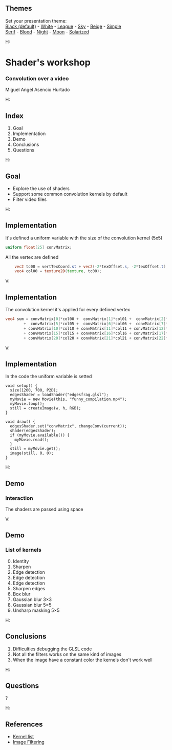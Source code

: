 <section id="themes">
	<h2>Themes</h2>
		<p>
			Set your presentation theme: <br>
			<!-- Hacks to swap themes after the page has loaded. Not flexible and only intended for the reveal.js demo deck. -->
                        <a href="#" onclick="document.getElementById('theme').setAttribute('href','css/theme/black.css'); return false;">Black (default)</a> -
			<a href="#" onclick="document.getElementById('theme').setAttribute('href','css/theme/white.css'); return false;">White</a> -
			<a href="#" onclick="document.getElementById('theme').setAttribute('href','css/theme/league.css'); return false;">League</a> -
			<a href="#" onclick="document.getElementById('theme').setAttribute('href','css/theme/sky.css'); return false;">Sky</a> -
			<a href="#" onclick="document.getElementById('theme').setAttribute('href','css/theme/beige.css'); return false;">Beige</a> -
			<a href="#" onclick="document.getElementById('theme').setAttribute('href','css/theme/simple.css'); return false;">Simple</a> <br>
			<a href="#" onclick="document.getElementById('theme').setAttribute('href','css/theme/serif.css'); return false;">Serif</a> -
			<a href="#" onclick="document.getElementById('theme').setAttribute('href','css/theme/blood.css'); return false;">Blood</a> -
			<a href="#" onclick="document.getElementById('theme').setAttribute('href','css/theme/night.css'); return false;">Night</a> -
			<a href="#" onclick="document.getElementById('theme').setAttribute('href','css/theme/moon.css'); return false;">Moon</a> -
			<a href="#" onclick="document.getElementById('theme').setAttribute('href','css/theme/solarized.css'); return false;">Solarized</a>
		</p>
</section>

H:

# Shader's workshop
### Convolution over a video

Miguel Angel Asencio Hurtado

H:

## Index

 1. Goal<!-- .element: class="fragment" data-fragment-index="1"-->
 2. Implementation<!-- .element: class="fragment" data-fragment-index="2"-->
 3. Demo<!-- .element: class="fragment" data-fragment-index="3"-->
 4. Conclusions<!-- .element: class="fragment" data-fragment-index="4"-->
 5. Questions<!-- .element: class="fragment" data-fragment-index="5"-->

H:

## Goal

* Explore the use of shaders
* Support some common convolution kernels by default
* Filter video files

H:

## Implementation

It's defined a uniform variable with the size of the convolution kernel (5x5)
```glsl
uniform float[25] convMatrix;
```

All the vertex are defined
```glsl
    vec2 tc00 = vertTexCoord.st + vec2(-2*texOffset.s, -2*texOffset.t);
    vec4 col00 = texture2D(texture, tc00);
```

V:

## Implementation

The convolution kernel it's applied for every defined vertex
```glsl
vec4 sum = convMatrix[0]*col00 +  convMatrix[1]*col01 +  convMatrix[2]*col02 +  convMatrix[3]*col03 +  convMatrix[4]*col04
        +  convMatrix[5]*col05 +  convMatrix[6]*col06 +  convMatrix[7]*col07 +  convMatrix[8]*col08 +  convMatrix[9]*col09
        + convMatrix[10]*col10 + convMatrix[11]*col11 + convMatrix[12]*col12 + convMatrix[13]*col13 + convMatrix[14]*col14
        + convMatrix[15]*col15 + convMatrix[16]*col16 + convMatrix[17]*col17 + convMatrix[18]*col18 + convMatrix[19]*col19
        + convMatrix[20]*col20 + convMatrix[21]*col21 + convMatrix[22]*col22 + convMatrix[23]*col23 + convMatrix[24]*col24;
```

V:

## Implementation

In the code the uniform variable is setted

```processing
void setup() {
  size(1200, 700, P2D);
  edgesShader = loadShader("edgesfrag.glsl");
  myMovie = new Movie(this, "funny_compilation.mp4");
  myMovie.loop();
  still = createImage(w, h, RGB);
}

void draw() {
  edgesShader.set("convMatrix", changeConv(current));
  shader(edgesShader);
  if (myMovie.available()) {
    myMovie.read();
  }
  still = myMovie.get();
  image(still, 0, 0);
}
```

H:

## Demo
### Interaction

The shaders are passed using space

V:

## Demo
### List of kernels

0. Identity
1. Sharpen
2. Edge detection
3. Edge detection
4. Edge detection
5. Sharpen edges
6. Box blur
7. Gaussian blur 3×3
8. Gaussian blur 5×5
9. Unsharp masking 5×5

H:

## Conclusions

1. Difficulties debugging the GLSL code
2. Not all the filters works on the same kind of images
3. When the image have a constant color the kernels don't work well

H:

## Questions

?

H:

## References

* [Kernel list](https://en.wikipedia.org/wiki/Kernel_(image_processing))
* [Image Filtering](http://lodev.org/cgtutor/filtering.html)